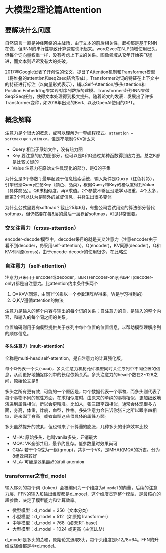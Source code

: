 # 大模型2理论篇Attention

## 要解决什么问题

自然语言一直是神经网络的主战场，由于文本的前后相关性，起初都是基于RNN在做，但RNN的串行性导致计算速度快不起来。word2vec在NLP领域使用已久，但每个词向量权重一样，没有考虑上下文的关系。图像领域从12年开始突飞猛进，而文本则迟迟没有大的突破。

2017年Google发表了开创性的论文，提出了Attention机制和Transformer模型（将堆叠的attention和seq2seq结合形成）。Transformer对词的特征在上下文中的特征进行标注（以向量形式表示），辅以Self-Attention/多头attention和Position Embedding来实现对序列数据的建模。Transformer替代RNN来做Seq2Seq任务，使得文本处理得到极大提升。随着论文的发表，发展出了许多Transformer变种，如2018年出现的Bert、以及OpenAI使用的GPT。

## 概念解释

注意力是个很大的概念，或可以理解为一套编程模式。`attention = softmax(QK^T/dim)xV`，但是不限制QKV怎么来

* Query 相当于原始文件，没有热力图
* Key 要注意的热力图部分，也可以是K和Q通过某种函数得到热力图。总之K都是比较关键的
* Value 注意力在原始文件具现化的部分，是Q的子集

为什么是3个参数？最早起源于信息检索系统，输入条件是Query（红色衬衫），引擎根据Query匹配Key（颜色、品类），根据Query和Key的相似度得到Value（具体商品）。QK求相似度，再V求值。2个参数不够且没法学习权重，4个太多，而第3个可以认为是额外的监督信息，并衍生出很多变体

为什么公式里要有softmax？截止25年6月，有些公司尝试用别的算法部分替代softmax，但仍然要在每8层的最后一层保留softmax，可见非常重要。

### 交叉注意力（cross-attention）

encoder-decoder模型中，decoder采用的就是交叉注意力（注意encoder由于看不到decoder，仍采用self-attention）。Q(encoder)，KV同源(decoder)，Q和KV不同源(cross)。由于encode-decode的使用很少，在此略过

### 自注意力（self-attention）

注意力只来自于encoder或decoder，BERT(encoder-only)和GPT(decoder-only)都是自注意力。比attention约束条件多两个

1. Q=K=V(同源，由同1个X乘以一个参数矩阵W得来，W是学习得到的)
2. Q,K,V遵循attention的做法

注意力是输入的整个内容与输出的每个词的关系；自注意力的自，是输入的整个内容，和输入的每个词之间的关系。

位置编码则用于向模型提供关于序列中每个位置的位置信息，以帮助模型理解序列的顺序信息。

#### 多头注意力（multi-attention）

全称是multi-head self-attention，是自注意力的计算强化版。

每个Q代表一个头(head)，多头注意力机制允许模型同时关注序列中不同位置的信息，从而更好地捕捉序列中的长程依赖关系。多头注意力的head个数在2~128之间，原始论文是8

多头之所有更有效，可能的一个原因是，每个数据代表一个事物，而多头则代表了每个事物不同的属性方面，在求相似度时，由原来的单纯的事物相似，更加细致地演进到属性相似，所以会更精准。比如人，张三跟李四相似，通常会体现很多方面，身高，体重，胖廋，血型，性格。多头注意力会告诉你张三之所以跟李四相似，是来源于身高，或者血型这些很具体的属性方面。

多头虽然提升的效果，但也带来了计算量的膨胀，几种多头的计算效率比较

* MHA: 原始多头，也叫vanila多头，开销最大
* MQA: VK全部共用，最节约显存。低参数量时效果尚可
* GQA: 若干个Q成为一组(group)，共享一个VK，是MHA和MQA的折衷。分为8组效果较好
* MLA: 可能是效果最好的full attention

### transformer之脊d_model

输入序列的每个词（token）会被编码为一个维度为`d_model`的向量，后续的注意力层、FFN的输入和输出维度都是d_model，这个维度贯穿整个模型，是最核心的超参数，决定了模型能力和计算效率。

* 微型模型：d_model = 256（文本分类）
* 小型模型：d_model = 512（如原始Transformer）
* 中等模型：d_model = 768（如BERT-base）
* 大型模型：d_model = 1024 或更高（主流LLM）

d_model是多头的总和，原始论文选取8头，每个头维度是512//8=64。FFN的升维或降维都是4*d_model。